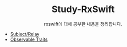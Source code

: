 <div align="center"><h1>Study-RxSwift</h1></div>

<p align="center">
  rxswift에 대해 공부한 내용을 정리합니다.
</p>

- [Subject/Relay](https://github.com/choidam/study-rxswift/blob/main/study/subject/subject.md)
- [Observable Traits](https://github.com/choidam/study-rxswift/blob/main/study/obsertable-traits/observable-traits.md)
